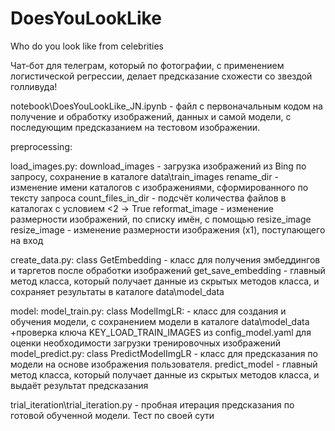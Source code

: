 # DoesYouLookLike
Who do you look like from celebrities


Чат-бот для телеграм, который по фотографии, с применением логистической регрессии, делает предсказание схожести со звездой голливуда!

notebook\DoesYouLookLike_JN.ipynb - файл с первоначальным кодом на получение и обработку изображений, данных и самой модели, с последующим предсказанием на тестовом изображении.

preprocessing:

load_images.py:
		download_images - загрузка изображений из Bing по запросу, сохранение в каталоге data\train_images
		rename_dir - изменение имени каталогов с изображениями, сформированного по тексту запроса
		count_files_in_dir - подсчёт количества файлов в каталогах с условием <2 -> True 
		reformat_image - изменение размерности изображений, по списку имён, с помощью resize_image
		resize_image - изменение размерности изображения (х1), поступающего на вход
		
create_data.py:
		class GetEmbedding - класс для получения эмбеддингов и таргетов после обработки изображений
		get_save_embedding - главный метод класса, который получает данные из скрытых методов класса, и сохраняет результаты в каталоге data\model_data


model:
	model_train.py:
		class ModelImgLR: - класс для создания и обучения модели, с сохранением модели в каталоге data\model_data
			+проверка ключа KEY_LOAD_TRAIN_IMAGES из config_model.yaml для оценки необходимости загрузки тренировочных изображений
	model_predict.py:
	 	class PredictModelImgLR - класс для предсказания по модели на основе изображения пользователя. 
	 		predict_model - главный метод класса, который получает данные из скрытых методов класса, и выдаёт результат предсказания

trial_iteration\trial_iteration.py - пробная итерация предсказания по готовой обученной модели. Тест по своей сути